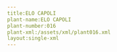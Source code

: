 ```yaml
---
title:ELO CAPOLI
plant-name:ELO CAPOLI
plant-number:016
plant-xml:/assets/xml/plant016.xml
layout:single-xml
---
```

